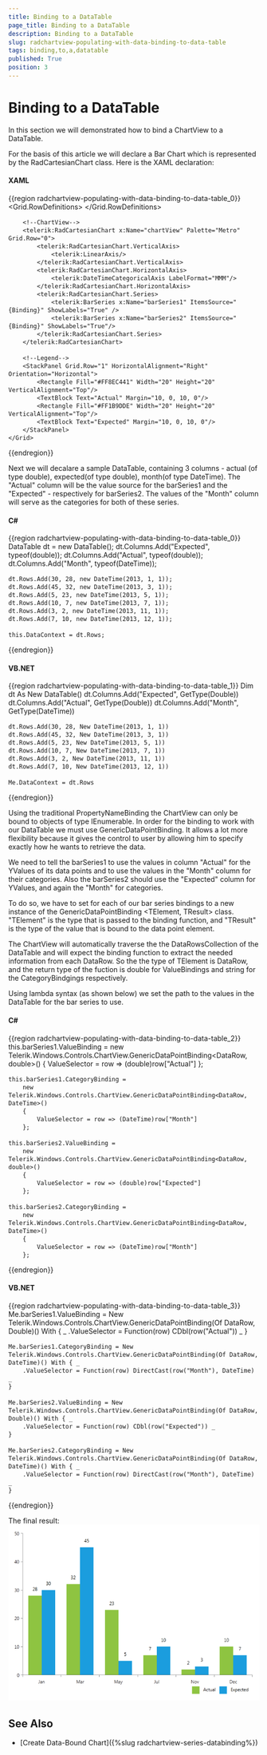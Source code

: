 ```yaml
---
title: Binding to a DataTable
page_title: Binding to a DataTable
description: Binding to a DataTable
slug: radchartview-populating-with-data-binding-to-data-table
tags: binding,to,a,datatable
published: True
position: 3
---
```


# Binding to a DataTable

In this section we will demonstrated how to bind a ChartView to a DataTable.

For the basis of this article we will declare a Bar Chart which is represented by the RadCartesianChart class. Here is the XAML declaration:        

#### __XAML__
{{region radchartview-populating-with-data-binding-to-data-table_0}}
	<Grid>
	    <Grid.RowDefinitions>
	        <RowDefinition Height="7*"/>
	        <RowDefinition Height="1*"/>
	    </Grid.RowDefinitions>
	    
		<!--ChartView-->
	    <telerik:RadCartesianChart x:Name="chartView" Palette="Metro" Grid.Row="0">
	        <telerik:RadCartesianChart.VerticalAxis>
	            <telerik:LinearAxis/>
	        </telerik:RadCartesianChart.VerticalAxis>
	        <telerik:RadCartesianChart.HorizontalAxis>
	            <telerik:DateTimeCategoricalAxis LabelFormat="MMM"/>
	        </telerik:RadCartesianChart.HorizontalAxis>
	        <telerik:RadCartesianChart.Series>
	            <telerik:BarSeries x:Name="barSeries1" ItemsSource="{Binding}" ShowLabels="True" />
	            <telerik:BarSeries x:Name="barSeries2" ItemsSource="{Binding}" ShowLabels="True"/>
	        </telerik:RadCartesianChart.Series>
	    </telerik:RadCartesianChart>
	    
		<!--Legend-->	
	    <StackPanel Grid.Row="1" HorizontalAlignment="Right" Orientation="Horizontal">
	        <Rectangle Fill="#FF8EC441" Width="20" Height="20" VerticalAlignment="Top"/>
	        <TextBlock Text="Actual" Margin="10, 0, 10, 0"/>
	        <Rectangle Fill="#FF1B9DDE" Width="20" Height="20" VerticalAlignment="Top"/>
	        <TextBlock Text="Expected" Margin="10, 0, 10, 0"/>
	    </StackPanel>
	</Grid>
{{endregion}}

Next we will decalare a sample DataTable, containing 3 columns - actual (of type double), expected(of type double), month(of type DateTime). The "Actual" column will be the value source for the barSeries1 and the "Expected" - respectively for barSeries2. The values of the "Month" column will serve as the categories for both of these series.        

#### __C#__
{{region radchartview-populating-with-data-binding-to-data-table_0}}
	DataTable dt = new DataTable();
	dt.Columns.Add("Expected", typeof(double));
	dt.Columns.Add("Actual", typeof(double));
	dt.Columns.Add("Month", typeof(DateTime));
	
	dt.Rows.Add(30, 28, new DateTime(2013, 1, 1));
	dt.Rows.Add(45, 32, new DateTime(2013, 3, 1));
	dt.Rows.Add(5, 23, new DateTime(2013, 5, 1));
	dt.Rows.Add(10, 7, new DateTime(2013, 7, 1));
	dt.Rows.Add(3, 2, new DateTime(2013, 11, 1));
	dt.Rows.Add(7, 10, new DateTime(2013, 12, 1));
	
	this.DataContext = dt.Rows;
{{endregion}}

#### __VB.NET__
{{region radchartview-populating-with-data-binding-to-data-table_1}}
	Dim dt As New DataTable()
	dt.Columns.Add("Expected", GetType(Double))
	dt.Columns.Add("Actual", GetType(Double))
	dt.Columns.Add("Month", GetType(DateTime))
	
	dt.Rows.Add(30, 28, New DateTime(2013, 1, 1))
	dt.Rows.Add(45, 32, New DateTime(2013, 3, 1))
	dt.Rows.Add(5, 23, New DateTime(2013, 5, 1))
	dt.Rows.Add(10, 7, New DateTime(2013, 7, 1))
	dt.Rows.Add(3, 2, New DateTime(2013, 11, 1))
	dt.Rows.Add(7, 10, New DateTime(2013, 12, 1))
	
	Me.DataContext = dt.Rows
{{endregion}}

Using the traditional PropertyNameBinding the ChartView can only be bound to objects of type IEnumerable. In order for the binding to work with our DataTable we must use GenericDataPointBinding. It allows a lot more flexibility because it gives the control to user by allowing him to specify exactly how he wants to retrieve the data.        

We need to tell the barSeries1 to use the values in column "Actual" for the YValues of its data points and to use the values in the "Month" column for their categories. Also the barSeries2 should use the "Expected" column for YValues, and again the "Month" for categories.        

To do so, we have to set for each of our bar series bindings to a new instance of the GenericDataPointBinding <TElement, TResult> class. "TElement" is the type that is passed to the binding function, and "TResult" is the type of the value that is bound to the data point element.         

The ChartView will automatically traverse the the DataRowsCollection of the DataTable and will expect the binding function to extract the needed information from each DataRow. So the the type of TElement is DataRow, and the return type of the fuction is double for ValueBindings and string for the CategoryBindgings respectively.        

Using lambda syntax (as shown below) we set the path to the values in the DataTable for the bar series to use.        

#### __C#__
{{region radchartview-populating-with-data-binding-to-data-table_2}}
	this.barSeries1.ValueBinding = 
	    new Telerik.Windows.Controls.ChartView.GenericDataPointBinding<DataRow, double>() 
	    {
	        ValueSelector = row => (double)row["Actual"]
	    };
	
	this.barSeries1.CategoryBinding = 
	    new Telerik.Windows.Controls.ChartView.GenericDataPointBinding<DataRow, DateTime>()
	    {
	        ValueSelector = row => (DateTime)row["Month"]
	    };
	
	this.barSeries2.ValueBinding = 
	    new Telerik.Windows.Controls.ChartView.GenericDataPointBinding<DataRow, double>()
	    {
	        ValueSelector = row => (double)row["Expected"]
	    };
	
	this.barSeries2.CategoryBinding = 
	    new Telerik.Windows.Controls.ChartView.GenericDataPointBinding<DataRow, DateTime>()
	    {
	        ValueSelector = row => (DateTime)row["Month"]
	    };
{{endregion}}

#### __VB.NET__
{{region radchartview-populating-with-data-binding-to-data-table_3}}
	Me.barSeries1.ValueBinding = New Telerik.Windows.Controls.ChartView.GenericDataPointBinding(Of DataRow, Double)() With { _
		.ValueSelector = Function(row) CDbl(row("Actual")) _
	}
	
	Me.barSeries1.CategoryBinding = New Telerik.Windows.Controls.ChartView.GenericDataPointBinding(Of DataRow, DateTime)() With { _
		.ValueSelector = Function(row) DirectCast(row("Month"), DateTime) _
	}
	
	Me.barSeries2.ValueBinding = New Telerik.Windows.Controls.ChartView.GenericDataPointBinding(Of DataRow, Double)() With { _
		.ValueSelector = Function(row) CDbl(row("Expected")) _
	}
	
	Me.barSeries2.CategoryBinding = New Telerik.Windows.Controls.ChartView.GenericDataPointBinding(Of DataRow, DateTime)() With { _
		.ValueSelector = Function(row) DirectCast(row("Month"), DateTime) _
	}
{{endregion}}

The final result:
![Result](images/RadChartView-binding_to_datatable.png)

## See Also
 * [Create Data-Bound Chart]({%slug radchartview-series-databinding%})